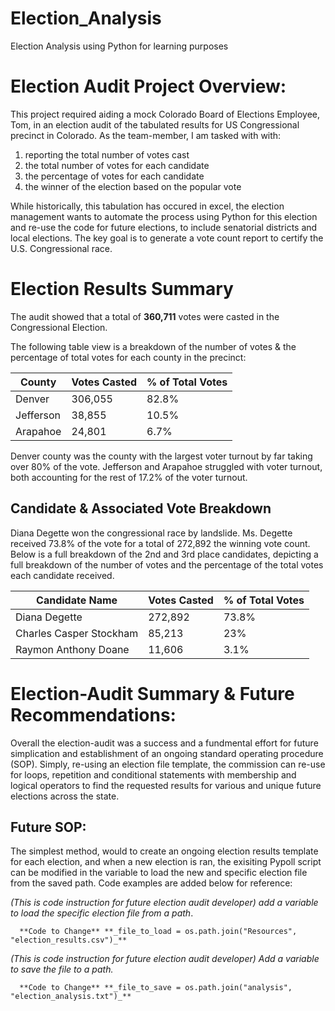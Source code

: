 # Election_Analysis
Election Analysis using Python for learning purposes


# Election Audit Project Overview:

This project required aiding a mock Colorado Board of Elections Employee, Tom, in an election audit of the tabulated results for US Congressional precinct in Colorado.  As the team-member, I am tasked with with:
1) reporting the total number of votes cast
2) the total number of votes for each candidate
3) the percentage of votes for each candidate
4) the winner of the election based on the popular vote

While historically, this tabulation has occured in excel, the election management wants to automate the process using Python for this election and re-use the code for future elections, to include senatorial districts and local elections.  The key goal is to generate a vote count report to certify the U.S. Congressional race.  

# Election Results Summary

The audit showed that a total of **360,711** votes were casted in the Congressional Election.

The following table view is a breakdown of the number of votes & the percentage of total votes for each county in the precinct:

| County        | Votes Casted  | % of Total Votes |
| ------------- | ------------- | -----------------|
| Denver        | 306,055       | 82.8%            |
| Jefferson     | 38,855        | 10.5%            |
| Arapahoe      | 24,801        | 6.7%             |

Denver county was the county with the largest voter turnout by far taking over 80% of the vote.  Jefferson and Arapahoe struggled with voter turnout, both accounting for the rest of 17.2% of the voter turnout.


## Candidate & Associated Vote Breakdown

Diana Degette won the congressional race by landslide.  Ms. Degette received 73.8% of the vote for a total of 272,892 the winning vote count. Below is a full breakdown of the 2nd and 3rd place candidates, depicting a full breakdown of the number of votes and the percentage of the total votes each candidate received. 

|Candidate Name           | Votes Casted  | % of Total Votes |
| -------------           | ------------- | -----------------|
| Diana Degette           | 272,892       | 73.8%            |
| Charles Casper Stockham | 85,213        | 23%              |
| Raymon Anthony Doane    | 11,606        | 3.1%             |


# Election-Audit Summary & Future Recommendations:
 
Overall the election-audit was a success and a fundmental effort for future simplication and establishment of an ongoing standard operating procedure (SOP).  Simply,  re-using an election file template, the commission can re-use for loops, repetition and conditional statements with membership and logical operators to find the requested results for various and unique future elections across the state.   

## Future SOP:

The simplest method, would to create an ongoing election results template for each election, and when a new election is ran, the exisiting Pypoll script can be modified in the variable to load the new and specific election file from the saved path.  Code examples are added below for reference:

_(This is code instruction for future election audit developer) add a variable to load the specific election file from a path_.

```
  **Code to Change** **_file_to_load = os.path.join("Resources", "election_results.csv")_**
```
_(This is code instruction for  future election audit developer) Add a variable to save the file to a path._
```
  **Code to Change** **_file_to_save = os.path.join("analysis", "election_analysis.txt")_**
```

